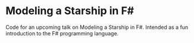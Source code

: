 # Modeling a Starship in F#
Code for an upcoming talk on Modeling a Starship in F#. Intended as a fun introduction to the F# programming language.
